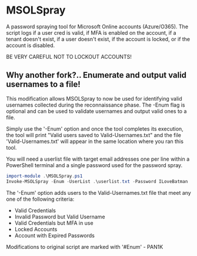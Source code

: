# MSOLSpray
A password spraying tool for Microsoft Online accounts (Azure/O365). The script logs if a user cred is valid, if MFA is enabled on the account, if a tenant doesn't exist, if a user doesn't exist, if the account is locked, or if the account is disabled.

BE VERY CAREFUL NOT TO LOCKOUT ACCOUNTS!

## Why another fork?.. Enumerate and output valid usernames to a file!
This modification allows MSOLSpray to now be used for identifying valid usernames collected during the reconnaissance phase. The -Enum flag is optional and can be used to validate usernames and output valid ones to a file.

Simply use the '-Enum' option and once the tool completes its execution, the tool will print "Valid users saved to Valid-Usernames.txt" and the file 'Valid-Usernames.txt' will appear in the same location where you ran this tool.

You will need a userlist file with target email addresses one per line within a PowerShell terminal and a single password used for the password spray.

```PowerShell
import-module .\MSOLSpray.ps1
Invoke-MSOLSpray -Enum -UserList .\userlist.txt -Password ILoveBatman
```

The '-Enum' option adds users to the Valid-Usernames.txt file that meet any one of the following criteria: 
  - Valid Credentials
  - Invalid Password but Valid Username
  - Valid Credentials but MFA in use
  - Locked Accounts
  - Account with Expired Passwords

Modifications to original script are marked with '#Enum' - PAN1K

